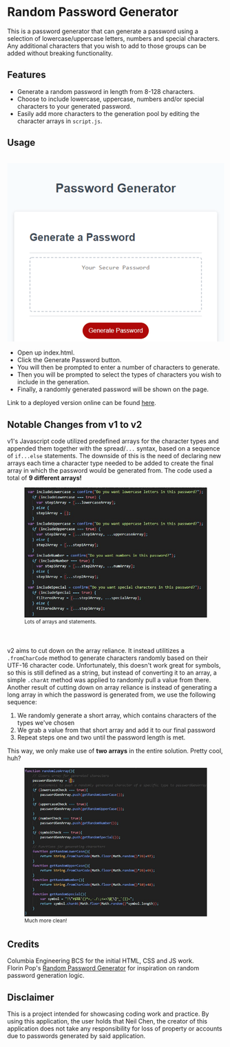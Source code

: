 # Random Password Generator

This is a password generator that can generate a password using a selection of lowercase/uppercase letters, numbers and special characters. Any additional characters that you wish to add to those groups can be added without breaking functionality.

## Features

* Generate a random password in length from 8-128 characters.
* Choose to include lowercase, uppercase, numbers and/or special characters to your generated password.
* Easily add more characters to the generation pool by editing the character arrays in `script.js`.

## Usage
<br>
<img src="./v1/assets/gen_demo.gif">
<br>

* Open up index.html.
* Click the Generate Password button.
* You will then be prompted to enter a number of characters to generate.
* Then you will be prompted to select the types of characters you wish to include in the generation.
* Finally, a randomly generated password will be shown on the page.

Link to a deployed version online can be found <a href="https://inknsharps.github.io/password_generator/">here</a>.

## Notable Changes from v1 to v2

v1's Javascript code utilized predefined arrays for the character types and appended them together with the spread/`...` syntax, based on a sequence of `if...else` statements. The downside of this is the need of declaring new arrays each time a character type needed to be added to create the final array in which the password would be generated from. The code used a total of **9 different arrays!**

<figure>
  <img src="./assets/v1_logic.jpg">
  <figcaption><sup>Lots of arrays and statements.</sup></figcaption>
</figure>
<br>

v2 aims to cut down on the array reliance. It instead utilitizes a `.fromCharCode` method to generate characters randomly based on their UTF-16 character code. Unfortunately, this doesn't work great for symbols, so this is still defined as a string, but instead of converting it to an array, a simple `.charAt` method was applied to randomly pull a value from there. 
Another result of cutting down on array reliance is instead of generating a long array in which the password is generated from, we use the following sequence:

1. We randomly generate a short array, which contains characters of the types we've chosen
2. We grab a value from that short array and add it to our final password
3. Repeat steps one and two until the password length is met.

This way, we only make use of **two arrays** in the entire solution. Pretty cool, huh?

<figure>
  <img src="./assets/v2_logic.jpg">
  <figcaption><sup>Much more clean!</sup></figcaption>
</figure>

## Credits

Columbia Engineering BCS for the initial HTML, CSS and JS work.
<br>
Florin Pop's <a href="https://codepen.io/FlorinPop17/pen/BaBePej">Random Password Generator</a> for inspiration on random password generation logic.

## Disclaimer

This is a project intended for showcasing coding work and practice. By using this application, the user holds that Neil Chen, the creator of this application does not take any responsibility for loss of property or accounts due to passwords generated by said application.